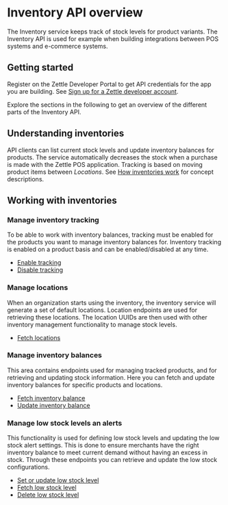 Inventory API overview
=====
The Inventory service keeps track of stock levels for product variants. The Inventory API is used for example when building integrations between POS systems and e-commerce systems.

## Getting started
Register on the Zettle Developer Portal to get API credentials for the app you are building. See [Sign up for a Zettle developer account](../get-started/user-guides/sign-up-for-a-developer-account.md). 

Explore the sections in the following to get an overview of the different parts of the Inventory API.

## Understanding inventories
API clients can list current stock levels and update inventory balances for products. The service automatically decreases the stock when a purchase is made with the Zettle POS application. Tracking is based on moving product items between *Locations*. See [How inventories work](concepts/how-inventories-work.md) for concept descriptions.

## Working with inventories

### Manage inventory tracking
To be able to work with inventory balances, tracking must be enabled for the products you want to manage inventory balances for. Inventory tracking is enabled on a product basis and can be enabled/disabled at any time.
* [Enable tracking](user-guides/manage-inventory-tracking/enable-tracking.md)
* [Disable tracking](user-guides/manage-inventory-tracking/disable-tracking.md)

### Manage locations
When an organization starts using the inventory, the inventory service will generate a set of default locations. Location endpoints are used for retrieving these locations. The location UUIDs are then used with other inventory management functionality to manage stock levels.
* [Fetch locations](user-guides/manage-locations/fetch-inventory-locations.md)

### Manage inventory balances
This area contains endpoints used for managing tracked products, and for retrieving and updating stock information. Here you can fetch and update inventory balances for specific products and locations.
* [Fetch inventory balance](user-guides/manage-inventory-balances/fetch-inventory-balance.md)
* [Update inventory balance](user-guides/manage-inventory-balances/update-inventory-balance.md)

### Manage low stock levels an alerts
This functionality is used for defining low stock levels and updating the low stock alert settings. This is done to ensure merchants have the right inventory balance to meet current demand without having an excess in stock. Through these endpoints you can retrieve and update the low stock configurations.

* [Set or update low stock level](user-guides/manage-low-stock-levels/set-low-stock-level.md)
* [Fetch low stock level](user-guides/manage-low-stock-levels/fetch-low-stock-level.md)
* [Delete low stock level](user-guides/manage-low-stock-levels/delete-low-stock-level.md)

